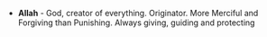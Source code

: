 <ul>
  <li><strong>Allah</strong> - God, creator of everything. Originator. More Merciful and Forgiving than Punishing. Always giving, guiding and protecting</li>
</ul>
